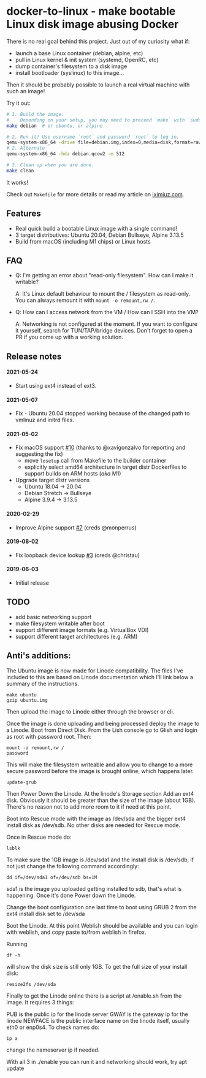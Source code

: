 # docker-to-linux - make bootable Linux disk image abusing Docker

There is no real goal behind this project. Just out of my curiosity what if:

  - launch a base Linux container (debian, alpine, etc)
  - pull in Linux kernel & init system (systemd, OpenRC, etc)
  - dump container's filesystem to a disk image
  - install bootloader (syslinux) to this image...

Then it should be probably possible to launch a ~~real~~ virtual machine with such an image!

Try it out:

```bash
# 1. Build the image.
#    Depending on your setup, you may need to preceed `make` with `sudo`.
make debian  # or ubuntu, or alpine

# 2. Run it! Use username `root` and password `root` to log in.
qemu-system-x86_64 -drive file=debian.img,index=0,media=disk,format=raw -m 4096
# 2. Alternate
qemu-system-x86_64 -hda debian.qcow2 -m 512

# 3. Clean up when you are done.
make clean
```

It works!

Check out `Makefile` for more details or read my article on <a href="https://iximiuz.com/en/posts/from-docker-container-to-bootable-linux-disk-image/">iximiuz.com</a>.

## Features
- Real quick build a bootable Linux image with a single command!
- 3 target distributives: Ubuntu 20.04, Debian Bullseye, Alpine 3.13.5
- Build from macOS (including M1 chips) or Linux hosts

## FAQ
- Q: I'm getting an error about "read-only filesystem". How can I make it writable?

  A: It's Linux default behaviour to mount the / filesystem as read-only. You can always remount it with `mount -o remount,rw /`.

- Q: How can I access network from the VM / How can I SSH into the VM?

  A: Networking is not configured at the moment. If you want to configure it yourself, search for TUN/TAP/bridge devices. Don't forget to open a PR if you come up with a working solution.


## Release notes
#### 2021-05-24
- Start using ext4 instead of ext3.

#### 2021-05-07
- Fix - Ubuntu 20.04 stopped working because of the changed path to vmlinuz and initrd files.

#### 2021-05-02
- Fix macOS support [#10](https://github.com/iximiuz/docker-to-linux/issues/10) (thanks to @xavigonzalvo for reporting and suggesting the fix)
  - move `losetup` call from Makefile to the builder container
  - explicitly select amd64 architecture in target distr Dockerfiles to support builds on ARM hosts (_aka_ M1)
- Upgrade target distr versions
  - Ubuntu 18.04 -> 20.04
  - Debian Stretch -> Bullseye
  - Alpine 3.9.4 -> 3.13.5

#### 2020-02-29
- Improve Alpine support [#7](https://github.com/iximiuz/docker-to-linux/pull/7) (creds @monperrus)

#### 2019-08-02
- Fix loopback device lookup [#3](https://github.com/iximiuz/docker-to-linux/pull/3) (creds @christau)

#### 2019-06-03
- Initial release

## TODO
- add basic networking support
- make filesystem writable after boot
- support different image formats (e.g. VirtualBox VDI)
- support different target architectures (e.g. ARM)

## Anti's additions:

The Ubuntu image is now made for Linode compatibility. The files I've included to this are based on Linode documentation which I'll link below a summary of the instructions.

    make ubuntu
    gzip ubuntu.img

Then upload the image to Linode either through the browser or cli. 

Once the image is done uploading and being processed deploy the image to a Linode. Boot from Direct Disk. From the Lish console go to Glish and login as root with password root. Then:


    mount -o remount,rw /
    password

This will make the filesystem writeable and allow you to change to a more secure password before the image is brought online, which happens later.

    update-grub


Then Power Down the Linode. At the linode's Storage section Add an ext4 disk. Obviously it should be greater than the size of the image (about 1GB). There's no reason not to add more room to it if need at this point.

Boot into Rescue mode with the image as /dev/sda and the bigger ext4 install disk as /dev/sdb. No other disks are needed for Rescue mode.

Once in Rescue mode do:

    lsblk


To make sure the 1GB image is /dev/sda1 and the install disk is /dev/sdb, if not just change the following command accordingly:

    dd if=/dev/sda1 of=/dev/sdb bs=1M

sda1 is the image you uploaded getting installed to sdb, that's what is happening. Once it's done Power down the Linode.

Change the boot configuration one last time to boot using GRUB 2 from the ext4 install disk set to /dev/sda

Boot the Linode. At this point Weblish should be available and you can login with weblish, and copy paste to/from weblish in firefox.

Running

    df -h

will show the disk size is still only 1GB. To get the full size of your install disk:

    resize2fs /dev/sda

Finally to get the Linode online there is a script at /enable.sh from the image. It requires 3 things:

PUB is the public ip for the linode server
GWAY is the gateway ip for the linode
NEWFACE is the public interface name on the linode itself, usually eth0 or enp0s4. To check names do:

    ip a

change the nameserver ip if needed.


With all 3 in ./enable you can run it and networking should work, try apt update
